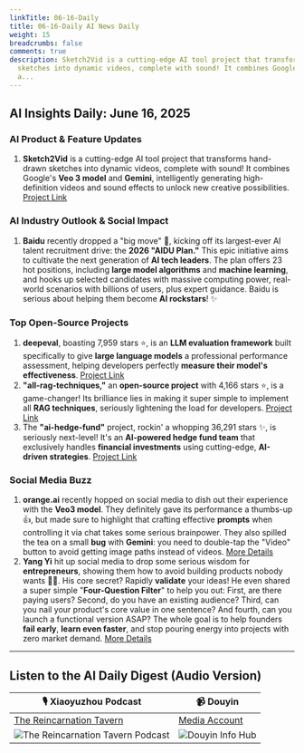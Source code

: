 ```yaml
---
linkTitle: 06-16-Daily
title: 06-16-Daily AI News Daily
weight: 15
breadcrumbs: false
comments: true
description: Sketch2Vid is a cutting-edge AI tool project that transforms hand-drawn
  sketches into dynamic videos, complete with sound! It combines Google's Veo 3 model
  a...
---
```

## AI Insights Daily: June 16, 2025

### **AI Product & Feature Updates**
1. **Sketch2Vid** is a cutting-edge AI tool project that transforms hand-drawn sketches into dynamic videos, complete with sound! It combines Google's **Veo 3 model** and **Gemini**, intelligently generating high-definition videos and sound effects to unlock new creative possibilities. [Project Link](https://github.com/NSTiwari/Sketch2Vid)

### **AI Industry Outlook & Social Impact**
1. **Baidu** recently dropped a "big move" 🚀, kicking off its largest-ever AI talent recruitment drive: the **2026 "AIDU Plan."** This epic initiative aims to cultivate the next generation of **AI tech leaders**. The plan offers 23 hot positions, including **large model algorithms** and **machine learning**, and hooks up selected candidates with massive computing power, real-world scenarios with billions of users, plus expert guidance. Baidu is serious about helping them become **AI rockstars**! ✨

### **Top Open-Source Projects**
1. **deepeval**, boasting 7,959 stars ⭐, is an **LLM evaluation framework** built specifically to give **large language models** a professional performance assessment, helping developers perfectly **measure their model's effectiveness**. [Project Link](https://github.com/confident-ai/deepeval)
2. **"all-rag-techniques,"** an **open-source project** with 4,166 stars ⭐, is a game-changer! Its brilliance lies in making it super simple to implement all **RAG techniques**, seriously lightening the load for developers. [Project Link](https://github.com/FareedKhan-dev?tab=repositories)
3. The **"ai-hedge-fund"** project, rockin' a whopping 36,291 stars ✨, is seriously next-level! It's an **AI-powered hedge fund team** that exclusively handles **financial investments** using cutting-edge, **AI-driven strategies**. [Project Link](https://github.com/virattt/ai-hedge-fund)

### **Social Media Buzz**
1. **orange.ai** recently hopped on social media to dish out their experience with the **Veo3 model**. They definitely gave its performance a thumbs-up 👍, but made sure to highlight that crafting effective **prompts** when controlling it via chat takes some serious brainpower. They also spilled the tea on a small **bug** with **Gemini**: you need to double-tap the "Video" button to avoid getting image paths instead of videos. [More Details](https://x.com/oran_ge/status/1934204708614545697)
2. **Yang Yi** hit up social media to drop some serious wisdom for **entrepreneurs**, showing them how to avoid building products nobody wants 🙅‍♀️. His core secret? Rapidly **validate** your ideas! He even shared a super simple "**Four-Question Filter**" to help you out: First, are there paying users? Second, do you have an existing audience? Third, can you nail your product's core value in one sentence? And fourth, can you launch a functional version ASAP? The whole goal is to help founders **fail early**, **learn even faster**, and stop pouring energy into projects with zero market demand. [More Details](https://m.okjike.com/originalPosts/684e90216c1af58f5d957ece)

---

## **Listen to the AI Daily Digest (Audio Version)**

| 🎙️ **Xiaoyuzhou Podcast** | 📹 **Douyin** |
| --- | --- |
| [The Reincarnation Tavern](https://www.xiaoyuzhoufm.com/podcast/683c62b7c1ca9cf575a5030e)  |   [Media Account](https://www.douyin.com/user/MS4wLjABAAAAwpwqPQlu38sO38VyWgw9ZjDEnN4bMR5j8x111UxpseHR9DpB6-CveI5KRXOWuFwG)|
| ![The Reincarnation Tavern Podcast](https://cdn.jsdmirror.com/gh/justlovemaki/imagehub@main/logo/f959f7984e9163fc50d3941d79a7f262.md.png) | ![Douyin Info Hub](https://cdn.jsdmirror.com/gh/justlovemaki/imagehub@main/logo/7fc30805eeb831e1e2baa3a240683ca3.md.png) |